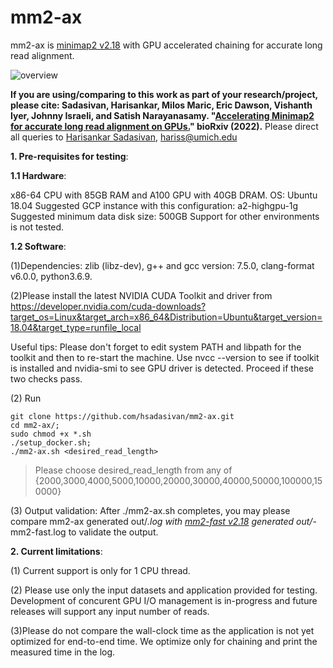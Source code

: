 # mm2-ax
 
mm2-ax is [minimap2 v2.18](https://github.com/lh3/minimap2/tree/7bc87b4175dcf3b6df7d4f6ae9db5f3eadd30302) with GPU accelerated chaining for accurate long read alignment.



![overview](https://user-images.githubusercontent.com/84148853/159078375-9ec1b75a-72cd-4e51-be34-4877e8144ef4.png)



**If you are using/comparing to this work as part of your research/project, please cite: Sadasivan, Harisankar, Milos Maric, Eric Dawson, Vishanth Iyer, Johnny Israeli, and Satish Narayanasamy. "[Accelerating Minimap2 for accurate long read alignment on GPUs.](https://www.biorxiv.org/content/10.1101/2022.03.09.483575v1.full.pdf)" bioRxiv (2022).**
Please direct all queries to [Harisankar Sadasivan](https://github.com/harisankarsadasivan?tab=repositories), hariss@umich.edu


**1. Pre-requisites for testing**:

**1.1 Hardware**:

x86-64 CPU with 85GB RAM and A100 GPU with 40GB DRAM. OS:  Ubuntu 18.04
Suggested GCP instance with this configuration: a2-highgpu-1g
Suggested minimum data disk size: 500GB
Support for other environments is not tested.

**1.2 Software**:


(1)Dependencies: zlib (libz-dev), g++ and gcc version: 7.5.0, clang-format v6.0.0, python3.6.9. 

(2)Please install the latest NVIDIA CUDA Toolkit and driver from https://developer.nvidia.com/cuda-downloads?target_os=Linux&target_arch=x86_64&Distribution=Ubuntu&target_version=18.04&target_type=runfile_local

Useful tips: Please don't forget to edit system PATH and libpath for the toolkit and then to re-start the machine. Use nvcc --version to see if toolkit is installed and nvidia-smi to see GPU driver is detected. Proceed if these two checks pass. 


(2) Run 
```
git clone https://github.com/hsadasivan/mm2-ax.git
cd mm2-ax/;
sudo chmod +x *.sh
./setup_docker.sh;
./mm2-ax.sh <desired_read_length>
```
>Please choose desired_read_length from any of {2000,3000,4000,5000,10000,20000,30000,40000,50000,100000,150000}

(3) Output validation: After ./mm2-ax.sh completes, you may please compare mm2-ax generated out/*.log with [mm2-fast v2.18](https://github.com/lh3/minimap2/tree/d6e6811a0f797e2a8391b02497b99739e7a14c31) generated out/*-mm2-fast.log to validate the output.


**2. Current limitations**:

(1) Current support is only for 1 CPU thread.

(2) Please use only the input datasets and application provided for testing. Development of concurent GPU I/O management is in-progress and future releases will support any input number of reads.

(3)Please do not compare the wall-clock time as the application is not yet optimized for end-to-end time. We optimize only for chaining and print the measured time in the log.



